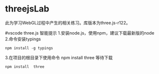 # threejsLab

此为学习WebGL过程中产生的相关练习。库版本为three.js-r122。


#vscode three.js 智能提示
1.安装node.js，使用npm，建议下载最新版的node
2.命令安装typings     
```
npm install -g typings
```
3.在项目的根目录下使用命令  npm install  three   等待下载
```
npm install  three
```
